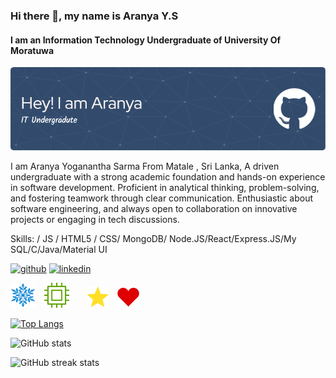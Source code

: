 ### Hi there 👋, my name is Aranya  Y.S
#### I am an Information Technology Undergraduate of University Of Moratuwa
![I am an Information Technology Undergraduate of University Of Moratuwa](https://github.com/Aranya2402/Aranya2402/blob/main/github-header-image.png)

I am Aranya Yoganantha Sarma From Matale , Sri Lanka, A driven undergraduate with a strong academic foundation and hands-on experience in software development. Proficient in analytical thinking, problem-solving, and fostering teamwork through clear communication. Enthusiastic about software engineering, and always open to collaboration on innovative projects or engaging in tech discussions.

Skills:   / JS / HTML5 / CSS/ MongoDB/ Node.JS/React/Express.JS/My SQL/C/Java/Material UI



[<img src='https://cdn.jsdelivr.net/npm/simple-icons@3.0.1/icons/github.svg' alt='github' height='40'>](https://github.com/Aranya2402)  [<img src='https://cdn.jsdelivr.net/npm/simple-icons@3.0.1/icons/linkedin.svg' alt='linkedin' height='40'>](https://www.linkedin.com/in/www.linkedin.com/in/aranya-yoganandhan-3b66952b9/)  

<a href='https://archiveprogram.github.com/'><img src='https://raw.githubusercontent.com/acervenky/animated-github-badges/master/assets/acbadge.gif' width='40' height='40'></a> <a href='https://docs.github.com/en/developers'><img src='https://raw.githubusercontent.com/acervenky/animated-github-badges/master/assets/devbadge.gif' width='40' height='40'></a>  <a href='https://stars.github.com/'><img src='https://raw.githubusercontent.com/acervenky/animated-github-badges/master/assets/starbadge.gif' width='35' height='35'></a> <a href='https://docs.github.com/en/github/supporting-the-open-source-community-with-github-sponsors'><img src='https://raw.githubusercontent.com/acervenky/animated-github-badges/master/assets/sponsorbadge.gif' width='35' height='35'></a> 



[![Top Langs](https://github-readme-stats.vercel.app/api/top-langs/?username=Aranya2402)](https://github.com/anuraghazra/github-readme-stats)

![GitHub stats](https://github-readme-stats.vercel.app/api?username=Aranya2402&show_icons=true)  

![GitHub streak stats](https://streak-stats.demolab.com/?user=Aranya2402)  

